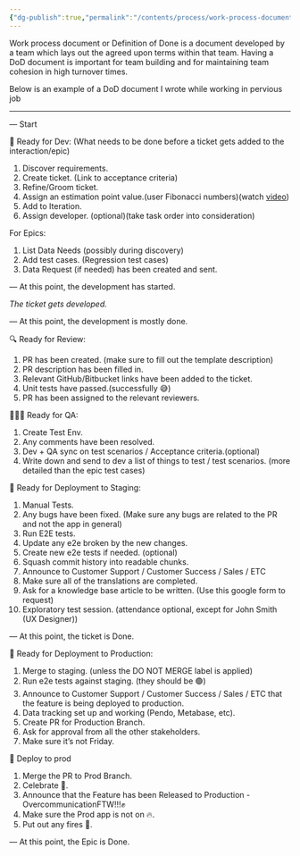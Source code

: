 ```yaml
---
{"dg-publish":true,"permalink":"/contents/process/work-process-document/","tags":["Process","Bugs","DoD","Teamwork","Team_Building"]}
---
```




Work process document or Definition of Done is a document developed by a team which lays out the agreed upon terms within that team. 
Having a DoD document is important for team building and for maintaining team cohesion in high turnover times. 

Below is an example of a DoD document I wrote while working in pervious job

__________________________________________________________

— Start

📐 Ready for Dev: (What needs to be done before a ticket gets added to the interaction/epic)

1.  Discover requirements.
2.  Create ticket. (Link to acceptance criteria)
3.  Refine/Groom ticket.
4.  Assign an estimation point value.(user Fibonacci numbers)(watch [video](https://www.youtube.com/watch?v=vvr-Fd1xYCI))
5.  Add to Iteration.
6.  Assign developer. (optional)(take task order into consideration)

For Epics:

1.  List Data Needs (possibly during discovery)
2.  Add test cases. (Regression test cases)
3.  Data Request (if needed) has been created and sent.

— At this point, the development has started.

_The ticket gets developed._

— At this point, the development is mostly done.

🔍 Ready for Review:

1.  PR has been created. (make sure to fill out the template description)
2.  PR description has been filled in.
3.  Relevant GitHub/Bitbucket links have been added to the ticket.
4.  Unit tests have passed.(successfully 😅)
5.  PR has been assigned to the relevant reviewers.

👮🏻‍♂️ Ready for QA:

1.  Create Test Env.
2.  Any comments have been resolved.
3.  Dev + QA sync on test scenarios / Acceptance criteria.(optional)
4.  Write down and send to dev a list of things to test / test scenarios. (more detailed than the epic test cases)

🧐 Ready for Deployment to Staging:

1.  Manual Tests.
2.  Any bugs have been fixed. (Make sure any bugs are related to the PR and not the app in general)
3.  Run E2E tests.
4.  Update any e2e broken by the new changes.
5.  Create new e2e tests if needed. (optional)
6.  Squash commit history into readable chunks.
7.  Announce to Customer Support / Customer Success / Sales / ETC
8.  Make sure all of the translations are completed.
9.  Ask for a knowledge base article to be written. (Use this google form to request)
10.  Exploratory test session. (attendance optional, except for John Smith (UX Designer))

— At this point, the ticket is Done.

🦸 Ready for Deployment to Production:

1.  Merge to staging. (unless the DO NOT MERGE label is applied)
2.  Run e2e tests against staging. (they should be 🟢)
3.  Announce to Customer Support / Customer Success / Sales / ETC that the feature is being deployed to production.
4.  Data tracking set up and working (Pendo, Metabase, etc).
5.  Create PR for Production Branch.
6.  Ask for approval from all the other stakeholders.
7.  Make sure it’s not Friday.

🚀 Deploy to prod

1.  Merge the PR to Prod Branch.
2.  Celebrate 🎉.
3.  Announce that the Feature has been Released to Production - OvercommunicationFTW!!!✊
4.  Make sure the Prod app is not on 🔥.
5.  Put out any fires 🚒.

— At this point, the Epic is Done.

